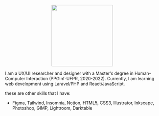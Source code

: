 <p align="center">
          <img width="200px" src="https://user-images.githubusercontent.com/20237654/221728109-ca7cf65c-2205-4310-b6a9-e6603791fce1.svg">
</p>

<p>I am a UX/UI researcher and designer with a Master's degree in Human-Computer Interaction (PPGInf-UFPR, 2020-2022). Currently, I am learning web development using Laravel/PHP and React/JavaScript.</p>

<p>these are other skills that I have:</p>
<ul>
  <li> Figma, Tailwind, Insomnia, Notion, HTML5, CSS3, Illustrator, Inkscape, Photoshop, GIMP, Lightroom, Darktable </li>
</ul>

